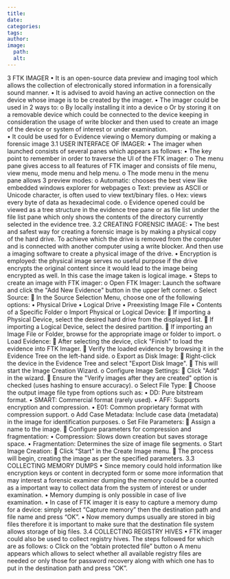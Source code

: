 ```yaml
---
title: 
date: 
categories: 
tags: 
author: 
image:
  path: 
  alt: 
---
```

3	FTK IMAGER
•	It is an open-source data preview and imaging tool which allows the collection of electronically stored information in a forensically sound manner. 
•	It is advised to avoid having an active connection on the device whose image is to be created by the imager. 
•	The imager could be used in 2 ways to:
o	By locally installing it into a device 
o	Or by storing it on a removable device which could be connected to the device keeping in consideration the usage of write blocker and then used to create an image of the device or system of interest or under examination.  
•	It could be used for 
o	Evidence viewing 
o	Memory dumping or making a forensic image
3.1	USER INTERFACE OF IMAGER:
•	The imager when launched consists of several panes which appears as follows: 
•	The key point to remember in order to traverse the UI of the FTK imager:
o	The menu pane gives access to all features of FTK imager and consists of file menu, view menu, mode menu and help menu. 
o	The mode menu in the menu pane allows 3 preview modes:
o	Automatic: chooses the best view like embedded windows explorer for webpages
o	Text: preview as ASCII or Unicode character, is often used to view text/binary files. 
o	Hex: views every byte of data as hexadecimal code. 
o	Evidence opened could be viewed as a tree structure in the evidence tree pane or as file list under the file list pane which only shows the contents of the directory currently selected in the evidence tree. 
3.2	CREATING FORENSIC IMAGE: 
•	The best and safest way for creating a forensic image is by making a physical copy of the hard drive. To achieve which the drive is removed from the computer and is connected with another computer using a write blocker. And then use a imaging software to create a physical image of the drive. 
•	Encryption is employed: the physical image serves no useful purpose if the drive encrypts the original content since it would lead to the image being encrypted as well. In this case the image taken is logical image. 
•	Steps to create an image with FTK imager:
o	Open FTK Imager: Launch the software and click the "Add New Evidence" button in the upper left corner.
o	Select Source:
	In the Source Selection Menu, choose one of the following options: 
•	Physical Drive
•	Logical Drive
•	Preexisting Image File
•	Contents of a Specific Folder
o	Import Physical or Logical Device:
	If importing a Physical Device, select the desired hard drive from the displayed list.
	If importing a Logical Device, select the desired partition.
	If importing an Image File or Folder, browse for the appropriate image or folder to import.
o	Load Evidence:
	After selecting the device, click "Finish" to load the evidence into FTK Imager.
	Verify the loaded evidence by browsing it in the Evidence Tree on the left-hand side.
o	Export as Disk Image:
	Right-click the device in the Evidence Tree and select "Export Disk Image".
	This will start the Image Creation Wizard.
o	Configure Image Settings:
	Click "Add" in the wizard.
	Ensure the "Verify images after they are created" option is checked (uses hashing to ensure accuracy).
o	Select File Type:
	Choose the output image file type from options such as: 
•	DD: Pure bitstream format.
•	SMART: Commercial format (rarely used).
•	AFF: Supports encryption and compression.
•	E01: Common proprietary format with compression support. 
o	Add Case Metadata: Include case data (metadata) in the image for identification purposes.
o	Set File Parameters:
	Assign a name to the image.
	Configure parameters for compression and fragmentation: 
•	Compression: Slows down creation but saves storage space.
•	Fragmentation: Determines the size of image file segments.
o	Start Image Creation:
	Click "Start" in the Create Image menu.
	The process will begin, creating the image as per the specified parameters.
3.3	COLLECTING MEMORY DUMPS
•	Since memory could hold information like encryption keys or content in decrypted form or some more information that may interest a forensic examiner dumping the memory could be a counted as a important way to collect data from the system of interest or under examination. 
•	Memory dumping is only possible in case of live examination. 
•	In case of FTK imager it is easy to capture a memory dump for a device: simply select “Capture memory” then the destination path and file name and press “OK”. 
•	Now memory dumps usually are stored in big files therefore it is important to make sure that the destination file system allows storage of big files. 
3.4	COLLECTING REGISTRY HIVES 
•	FTK imager could also be used to collect registry hives. The steps followed for which are as follows: 
o	Click on the “obtain protected file” button 
o	A menu appears which allows to select whether all available registry files are needed or only those for password recovery along with which one has to put in the destination path and press “OK”. 
